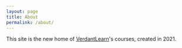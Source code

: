 ```yaml
---
layout: page
title: About
permalink: /about/
---
```


This site is the new home of [VerdantLearn](http://www.verdantlearn.com)'s courses, created in 2021. 



[verdantlearn]: https://github.com/verdantlearn
